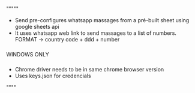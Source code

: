 """""

- Send pre-configures whatsapp massages from a pré-built sheet using google sheets api
- It uses whatsapp web link to send massages to a list of numbers. FORMAT -> country code + ddd + number
###
WINDOWS ONLY
###
- Chrome driver needs to be in same chrome browser version
- Uses keys.json for credencials

""""




